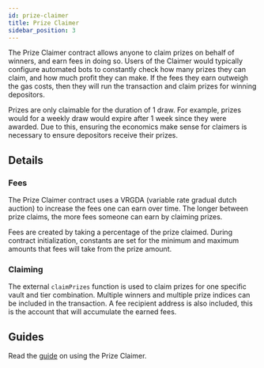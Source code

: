 ```yaml
---
id: prize-claimer
title: Prize Claimer
sidebar_position: 3
---
```


The Prize Claimer contract allows anyone to claim prizes on behalf of winners, and earn fees in doing so. Users of the Claimer would typically configure automated bots to constantly check how many prizes they can claim, and how much profit they can make. If the fees they earn outweigh the gas costs, then they will run the transaction and claim prizes for winning depositors. 

Prizes are only claimable for the duration of 1 draw. For example, prizes would for a weekly draw would expire after 1 week since they were awarded. Due to this, ensuring the economics make sense for claimers is necessary to ensure depositors receive their prizes.

## Details

### Fees

The Prize Claimer contract uses a VRGDA (variable rate gradual dutch auction) to increase the fees one can earn over time. The longer between prize claims, the more fees someone can earn by claiming prizes.

Fees are created by taking a percentage of the prize claimed. During contract initialization, constants are set for the minimum and maximum amounts that fees will take from the prize amount.

### Claiming

The external `claimPrizes` function is used to claim prizes for one specific vault and tier combination. Multiple winners and multiple prize indices can be included in the transaction. A fee recipient address is also included, this is the account that will accumulate the earned fees.

## Guides

Read the [guide](../guides/claiming-prizes) on using the Prize Claimer.